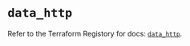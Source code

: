 # `data_http`

Refer to the Terraform Registory for docs: [`data_http`](https://www.terraform.io/docs/providers/http/d/http).
